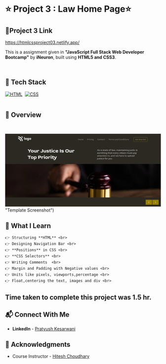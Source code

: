 
# ⭐ Project 3 : Law Home Page⭐


## 🔗Project 3 Link
https://htmlcssproject03.netlify.app/

This is a assignment given in **"JavaScript Full Stack Web Developer Bootcamp"** by **iNeuron**, built using **HTML5 and CSS3**.
<br>

<br>

## 📌 Tech Stack

[![HTML](https://img.shields.io/badge/html5%20-%23E34F26.svg?&style=for-the-badge&logo=html5&logoColor=white)]()&nbsp;
[![CSS](https://img.shields.io/badge/css3%20-%231572B6.svg?&style=for-the-badge&logo=css3&logoColor=white)]()&nbsp;
<br>
<br>

## 📌 Overview

<br>

![Screenshot](./screenshot.png) "Template Screenshot")




## 📌 What I Learn

    👉 Structuring **HTML** <br>
    👉 Designing Navigation Bar <br>
    👉 **Positions** in CSS <br>
    👉 **CSS Selectors** <br>
    👉 Writing Comments  <br>
    👉 Margin and Padding with Negative values <br>
    👉 Units like pixels, viewports,percentage <br>
    👉 Float,centering the text, images and div <br>



## Time taken to complete this project was **1.5 hr**.

## 📬 Connect With Me

- **LinkedIn** - [Pratyush Kesarwani](https://www.linkedin.com/in/pratyush-kesarwani-2b6601171/)

## 📌 Acknowledgments

- Course Instructor - [Hitesh Choudhary](https://github.com/hiteshchoudhary)
